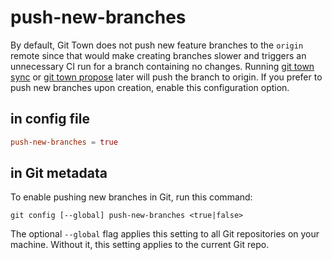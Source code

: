 # push-new-branches

By default, Git Town does not push new feature branches to the `origin` remote
since that would make creating branches slower and triggers an unnecessary CI
run for a branch containing no changes. Running [git town sync](../commands/sync.md)
or [git town propose](../commands/propose.md) later will push the branch to origin.
If you prefer to push new branches upon creation, enable this configuration
option.

## in config file

```toml
push-new-branches = true
```

## in Git metadata

To enable pushing new branches in Git, run this command:

```
git config [--global] push-new-branches <true|false>
```

The optional `--global` flag applies this setting to all Git repositories on
your machine. Without it, this setting applies to the current Git repo.
